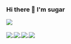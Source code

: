 ### Hi there 👋 I'm sugar

<a href="https://github.com/anuraghazra/github-readme-stats" target="_blank">
  <img align="center" name="ATQQ's github stats" src="https://github-readme-stats.vercel.app/api?username=atqq&show_icons=true" />
</a>


<br/>
<br/>
<a href="https://github.com/atqq/sugar-blog">
  <img align="center" src="https://github-readme-stats.anuraghazra1.vercel.app/api/pin/?username=atqq&repo=sugar-blog" />
</a>

<a href="https://github.com/atqq/demos">
  <img align="center" src="https://github-readme-stats.anuraghazra1.vercel.app/api/pin/?username=atqq&repo=demos" />
</a>

<a href="https://github.com/atqq/resume">
  <img align="center" src="https://github-readme-stats.anuraghazra1.vercel.app/api/pin/?username=atqq&repo=resume" />
</a>

<a href="https://github.com/atqq/node-server">
  <img align="center" src="https://github-readme-stats.anuraghazra1.vercel.app/api/pin/?username=atqq&repo=node-server" />
</a>
